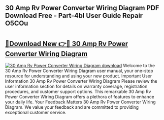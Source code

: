 ## 30 Amp Rv Power Converter Wiring Diagram PDF Download Free - Part-4bI User Guide Repair O5COu

# <h2><a href="http://dfry5zr.blite.top/?on=30+Amp+Rv+Power+Converter+Wiring+Diagram">🔗Download New 👉🔴 30 Amp Rv Power Converter Wiring Diagram</a></h2>

[![30 Amp Rv Power Converter Wiring Diagram download](https://i.imgur.com/lujVjoI.png)](http://dfry5zr.blite.top/?on=30+Amp+Rv+Power+Converter+Wiring+Diagram)
Welcome to the 30 Amp Rv Power Converter Wiring Diagram user manual, your one-stop resource for understanding and using your new product. Important User Information 30 Amp Rv Power Converter Wiring Diagram Please review the user information section for details on warranty coverage, registration procedures, and customer support options. This remarkable 30 Amp Rv Power Converter Wiring Diagram offers a plethora of features to enhance your daily life. Your Feedback Matters 30 Amp Rv Power Converter Wiring Diagram. We value your feedback and are committed to providing exceptional customer service.

